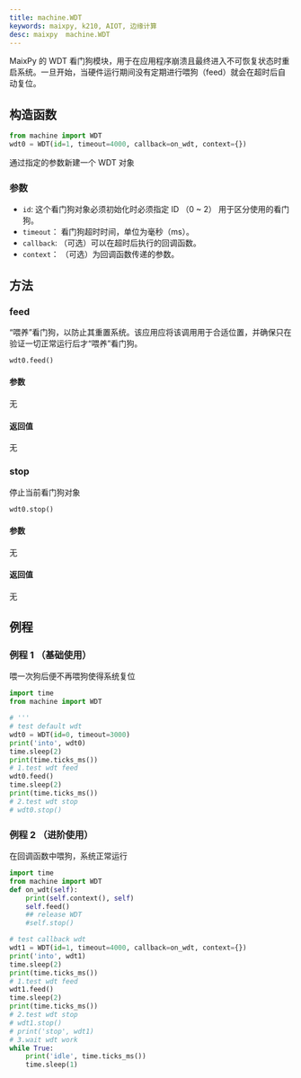 ```yaml
---
title: machine.WDT
keywords: maixpy, k210, AIOT, 边缘计算
desc: maixpy  machine.WDT
---
```



MaixPy 的 WDT 看门狗模块，用于在应用程序崩溃且最终进入不可恢复状态时重启系统。一旦开始，当硬件运行期间没有定期进行喂狗（feed）就会在超时后自动复位。

## 构造函数

```python
from machine import WDT
wdt0 = WDT(id=1, timeout=4000, callback=on_wdt, context={})
```

通过指定的参数新建一个 WDT 对象

### 参数

* `id`: 这个看门狗对象必须初始化时必须指定 ID （0 ~ 2） 用于区分使用的看门狗。
* `timeout`： 看门狗超时时间，单位为毫秒（ms）。
* `callback`: （可选）可以在超时后执行的回调函数。
* `context`： （可选）为回调函数传递的参数。

## 方法

### feed

“喂养”看门狗，以防止其重置系统。该应用应将该调用用于合适位置，并确保只在验证一切正常运行后才“喂养”看门狗。

```python
wdt0.feed()
```

#### 参数

无

#### 返回值

无

### stop

停止当前看门狗对象

```python
wdt0.stop()
```

#### 参数

无

#### 返回值

无

## 例程


### 例程 1 （基础使用）

喂一次狗后便不再喂狗使得系统复位

```python
import time
from machine import WDT

# '''
# test default wdt
wdt0 = WDT(id=0, timeout=3000)
print('into', wdt0)
time.sleep(2)
print(time.ticks_ms())
# 1.test wdt feed
wdt0.feed()
time.sleep(2)
print(time.ticks_ms())
# 2.test wdt stop
# wdt0.stop()
```

### 例程 2 （进阶使用）

在回调函数中喂狗，系统正常运行

```python
import time
from machine import WDT
def on_wdt(self):
    print(self.context(), self)
    self.feed()
    ## release WDT
    #self.stop()

# test callback wdt
wdt1 = WDT(id=1, timeout=4000, callback=on_wdt, context={})
print('into', wdt1)
time.sleep(2)
print(time.ticks_ms())
# 1.test wdt feed
wdt1.feed()
time.sleep(2)
print(time.ticks_ms())
# 2.test wdt stop
# wdt1.stop()
# print('stop', wdt1)
# 3.wait wdt work
while True:
    print('idle', time.ticks_ms())
    time.sleep(1)
```

